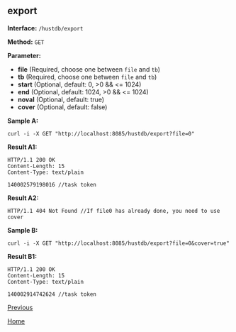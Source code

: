 ## export ##

**Interface:** `/hustdb/export`

**Method:** `GET`

**Parameter:** 

*  **file** (Required, choose one between `file` and `tb`)
*  **tb** (Required, choose one between `file` and `tb`)
*  **start** (Optional, default: 0, >0 && <= 1024)  
*  **end** (Optional, default: 1024, >0 && <= 1024)
*  **noval** (Optional, default: true)
*  **cover** (Optional, default: false)

**Sample A:**

    curl -i -X GET "http://localhost:8085/hustdb/export?file=0"

**Result A1:**

	HTTP/1.1 200 OK
	Content-Length: 15
	Content-Type: text/plain

	140002579198016 //task token

**Result A2:**

	HTTP/1.1 404 Not Found //If file0 has already done, you need to use cover

**Sample B:**

    curl -i -X GET "http://localhost:8085/hustdb/export?file=0&cover=true"

**Result B1:**

	HTTP/1.1 200 OK
	Content-Length: 15
	Content-Type: text/plain

	140002914742624 //task token

[Previous](../hustdb.md)

[Home](../../../index.md)